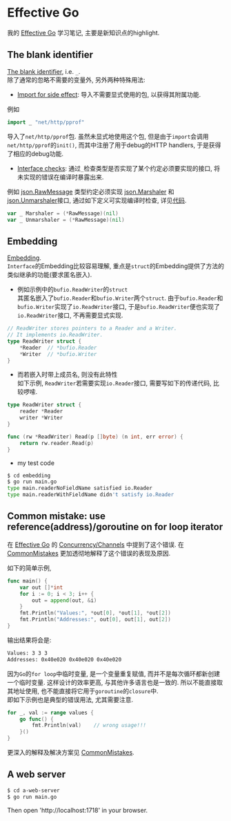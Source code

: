 # Effective Go
我的 [Effective Go](https://golang.org/doc/effective_go.html) 学习笔记, 主要是新知识点的highlight.     

## The blank identifier
[The blank identifier](https://golang.org/doc/effective_go.html#blank), i.e. `_`.      
除了通常的忽略不需要的变量外, 另外两种特殊用法:    

- [Import for side effect](https://golang.org/doc/effective_go.html#blank_import): 导入不需要显式使用的包, 以获得其附属功能.    

例如    
```go
import _ "net/http/pprof"
```    
导入了`net/http/pprof`包. 虽然未显式地使用这个包, 但是由于`import`会调用`net/http/pprof`的`init()`, 而其中注册了用于debug的HTTP handlers, 于是获得了相应的debug功能.    

- [Interface checks](https://golang.org/doc/effective_go.html#blank_implements): 通过`_`检查类型是否实现了某个约定必须要实现的接口, 将未实现的错误在编译时暴露出来.    

例如 [json.RawMessage](https://golang.org/pkg/encoding/json/#RawMessage) 类型约定必须实现 [json.Marshaler](https://golang.org/pkg/encoding/json/#Marshaler) 和 [json.Unmarshaler](https://golang.org/pkg/encoding/json/#Unmarshaler)接口, 通过如下定义可实现编译时检查, 详见[代码](https://golang.org/src/encoding/json/stream.go?s=6715:6737#L275).        
```go
var _ Marshaler = (*RawMessage)(nil)
var _ Unmarshaler = (*RawMessage)(nil)
```

## Embedding
[Embedding](https://golang.org/doc/effective_go.html#embedding).     
`Interface`的Embedding比较容易理解, 重点是`struct`的Embedding提供了方法的类似继承的功能(要求匿名嵌入).     

- 例如示例中的`bufio.ReadWriter`的`struct`    
其匿名嵌入了`bufio.Reader`和`bufio.Writer`两个`struct`. 由于`bufio.Reader`和`bufio.Writer`实现了`io.ReadWriter`接口, 于是`bufio.ReadWriter`便也实现了`io.ReadWriter`接口, 不再需要显式实现.    
```go
// ReadWriter stores pointers to a Reader and a Writer.
// It implements io.ReadWriter.
type ReadWriter struct {
    *Reader  // *bufio.Reader
    *Writer  // *bufio.Writer
}
```    

- 而若嵌入时带上成员名, 则没有此特性     
如下示例, `ReadWriter`若需要实现`io.Reader`接口, 需要写如下的传递代码, 比较啰嗦.     
```go
type ReadWriter struct {
    reader *Reader
    writer *Writer
}

func (rw *ReadWriter) Read(p []byte) (n int, err error) {
    return rw.reader.Read(p)
}
```

- my test code 
```bash
$ cd embedding 
$ go run main.go
type main.readerNoFieldName satisfied io.Reader
type main.readerWithFieldName didn't satisfy io.Reader
```

## Common mistake: use reference(address)/goroutine on for loop iterator
在 [Effective Go](https://golang.org/doc/effective_go.html) 的 [Concurrency/Channels](https://golang.org/doc/effective_go.html#channels) 中提到了这个错误. 在 [CommonMistakes](https://github.com/golang/go/wiki/CommonMistakes) 更加透彻地解释了这个错误的表现及原因.    

如下的简单示例,    
```go
func main() {
	var out []*int
	for i := 0; i < 3; i++ {
		out = append(out, &i)
	}
	fmt.Println("Values:", *out[0], *out[1], *out[2])
	fmt.Println("Addresses:", out[0], out[1], out[2])
}
```
输出结果将会是:    
```bash
Values: 3 3 3
Addresses: 0x40e020 0x40e020 0x40e020
```
因为`Go`的`for loop`中临时变量, 是一个变量重复赋值, 而并不是每次循环都新创建一个临时变量. 这样设计的效率更高, 与其他许多语言也是一致的. 所以不能直接取其地址使用, 也不能直接将它用于`goroutine`的`closure`中.     
即如下示例也是典型的错误用法, 尤其需要注意.          
```go
for _, val := range values {
	go func() {
		fmt.Println(val)    // wrong usage!!!
	}()
}
```

更深入的解释及解决方案见 [CommonMistakes](https://github.com/golang/go/wiki/CommonMistakes).     

## A web server

```bash
$ cd a-web-server
$ go run main.go
```
Then open 'http://localhost:1718' in your browser.     